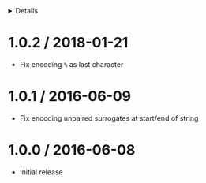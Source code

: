 <!-- START doctoc generated TOC please keep comment here to allow auto update -->
<!-- DON'T EDIT THIS SECTION, INSTEAD RE-RUN doctoc TO UPDATE -->
<details>
<summary>Details</summary>

- [1.0.2 / 2018-01-21](#102--2018-01-21)
- [1.0.1 / 2016-06-09](#101--2016-06-09)
- [1.0.0 / 2016-06-08](#100--2016-06-08)

</details>
<!-- END doctoc generated TOC please keep comment here to allow auto update -->

1.0.2 / 2018-01-21
==================

  * Fix encoding `%` as last character

1.0.1 / 2016-06-09
==================

  * Fix encoding unpaired surrogates at start/end of string

1.0.0 / 2016-06-08
==================

  * Initial release
